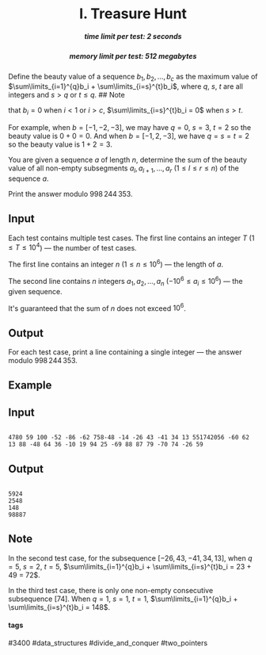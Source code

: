 <h1 style='text-align: center;'> I. Treasure Hunt</h1>

<h5 style='text-align: center;'>time limit per test: 2 seconds</h5>
<h5 style='text-align: center;'>memory limit per test: 512 megabytes</h5>

Define the beauty value of a sequence $b_1,b_2,\ldots,b_c$ as the maximum value of $\sum\limits_{i=1}^{q}b_i + \sum\limits_{i=s}^{t}b_i$, where $q$, $s$, $t$ are all integers and $s > q$ or $t\leq q$. ## Note

 that $b_i = 0$ when $i<1$ or $i>c$, $\sum\limits_{i=s}^{t}b_i = 0$ when $s>t$.

For example, when $b = [-1,-2,-3]$, we may have $q = 0$, $s = 3$, $t = 2$ so the beauty value is $0 + 0 = 0$. And when $b = [-1,2,-3]$, we have $q = s = t = 2$ so the beauty value is $1 + 2 = 3$.

You are given a sequence $a$ of length $n$, determine the sum of the beauty value of all non-empty subsegments $a_l,a_{l+1},\ldots,a_r$ ($1\leq l\leq r\leq n$) of the sequence $a$.

Print the answer modulo $998\,244\,353$.

## Input

Each test contains multiple test cases. The first line contains an integer $T$ ($1 \le T \le 10^4$) — the number of test cases.

The first line contains an integer $n$ ($1\le n\le 10^6$) — the length of $a$.

The second line contains $n$ integers $a_1,a_2,\ldots,a_n$ ($-10^6 \leq a_i \leq 10^6$) — the given sequence.

It's guaranteed that the sum of $n$ does not exceed $10^6$.

## Output

For each test case, print a line containing a single integer — the answer modulo $998\,244\,353$.

## Example

## Input


```

4780 59 100 -52 -86 -62 758-48 -14 -26 43 -41 34 13 551742056 -60 62 13 88 -48 64 36 -10 19 94 25 -69 88 87 79 -70 74 -26 59
```
## Output


```

5924
2548
148
98887

```
## Note

In the second test case, for the subsequence $[-26,43,-41,34,13]$, when $q=5$, $s=2$, $t=5$, $\sum\limits_{i=1}^{q}b_i + \sum\limits_{i=s}^{t}b_i = 23 + 49 = 72$.

In the third test case, there is only one non-empty consecutive subsequence $[74]$. When $q=1$, $s=1$, $t=1$, $\sum\limits_{i=1}^{q}b_i + \sum\limits_{i=s}^{t}b_i = 148$.



#### tags 

#3400 #data_structures #divide_and_conquer #two_pointers 